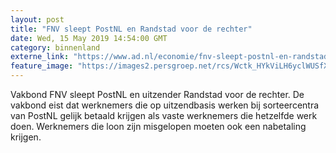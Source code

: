 ```yaml
---
layout: post
title: "FNV sleept PostNL en Randstad voor de rechter"
date: Wed, 15 May 2019 14:54:00 GMT
category: binnenland
externe_link: "https://www.ad.nl/economie/fnv-sleept-postnl-en-randstad-voor-de-rechter~afa7f8f1/"
feature_image: "https://images2.persgroep.net/rcs/Wctk_HYkViLH6yclWUSfXydpa_4/diocontent/141611291/_fitwidth/400/?appId=21791a8992982cd8da851550a453bd7f&quality=0.7"
---
```


Vakbond FNV sleept PostNL en uitzender Randstad voor de rechter. De vakbond eist dat werknemers die op uitzendbasis werken bij sorteercentra van PostNL gelijk betaald krijgen als vaste werknemers die hetzelfde werk doen. Werknemers die loon zijn misgelopen moeten ook een nabetaling krijgen.
